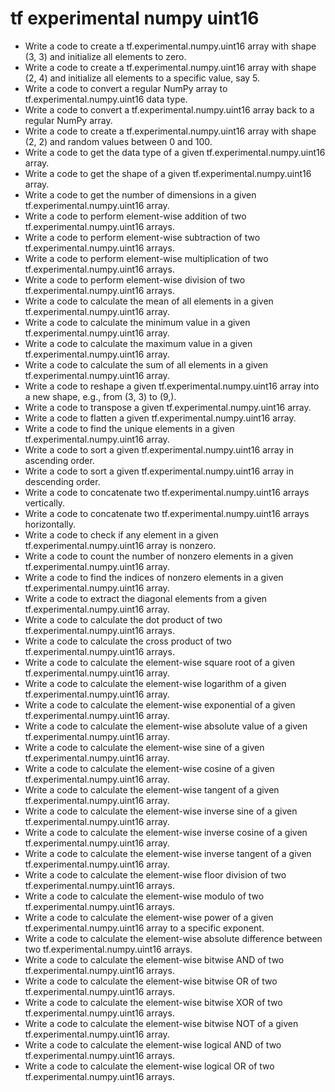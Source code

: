 # tf experimental numpy uint16

- Write a code to create a tf.experimental.numpy.uint16 array with shape (3, 3) and initialize all elements to zero.
- Write a code to create a tf.experimental.numpy.uint16 array with shape (2, 4) and initialize all elements to a specific value, say 5.
- Write a code to convert a regular NumPy array to tf.experimental.numpy.uint16 data type.
- Write a code to convert a tf.experimental.numpy.uint16 array back to a regular NumPy array.
- Write a code to create a tf.experimental.numpy.uint16 array with shape (2, 2) and random values between 0 and 100.
- Write a code to get the data type of a given tf.experimental.numpy.uint16 array.
- Write a code to get the shape of a given tf.experimental.numpy.uint16 array.
- Write a code to get the number of dimensions in a given tf.experimental.numpy.uint16 array.
- Write a code to perform element-wise addition of two tf.experimental.numpy.uint16 arrays.
- Write a code to perform element-wise subtraction of two tf.experimental.numpy.uint16 arrays.
- Write a code to perform element-wise multiplication of two tf.experimental.numpy.uint16 arrays.
- Write a code to perform element-wise division of two tf.experimental.numpy.uint16 arrays.
- Write a code to calculate the mean of all elements in a given tf.experimental.numpy.uint16 array.
- Write a code to calculate the minimum value in a given tf.experimental.numpy.uint16 array.
- Write a code to calculate the maximum value in a given tf.experimental.numpy.uint16 array.
- Write a code to calculate the sum of all elements in a given tf.experimental.numpy.uint16 array.
- Write a code to reshape a given tf.experimental.numpy.uint16 array into a new shape, e.g., from (3, 3) to (9,).
- Write a code to transpose a given tf.experimental.numpy.uint16 array.
- Write a code to flatten a given tf.experimental.numpy.uint16 array.
- Write a code to find the unique elements in a given tf.experimental.numpy.uint16 array.
- Write a code to sort a given tf.experimental.numpy.uint16 array in ascending order.
- Write a code to sort a given tf.experimental.numpy.uint16 array in descending order.
- Write a code to concatenate two tf.experimental.numpy.uint16 arrays vertically.
- Write a code to concatenate two tf.experimental.numpy.uint16 arrays horizontally.
- Write a code to check if any element in a given tf.experimental.numpy.uint16 array is nonzero.
- Write a code to count the number of nonzero elements in a given tf.experimental.numpy.uint16 array.
- Write a code to find the indices of nonzero elements in a given tf.experimental.numpy.uint16 array.
- Write a code to extract the diagonal elements from a given tf.experimental.numpy.uint16 array.
- Write a code to calculate the dot product of two tf.experimental.numpy.uint16 arrays.
- Write a code to calculate the cross product of two tf.experimental.numpy.uint16 arrays.
- Write a code to calculate the element-wise square root of a given tf.experimental.numpy.uint16 array.
- Write a code to calculate the element-wise logarithm of a given tf.experimental.numpy.uint16 array.
- Write a code to calculate the element-wise exponential of a given tf.experimental.numpy.uint16 array.
- Write a code to calculate the element-wise absolute value of a given tf.experimental.numpy.uint16 array.
- Write a code to calculate the element-wise sine of a given tf.experimental.numpy.uint16 array.
- Write a code to calculate the element-wise cosine of a given tf.experimental.numpy.uint16 array.
- Write a code to calculate the element-wise tangent of a given tf.experimental.numpy.uint16 array.
- Write a code to calculate the element-wise inverse sine of a given tf.experimental.numpy.uint16 array.
- Write a code to calculate the element-wise inverse cosine of a given tf.experimental.numpy.uint16 array.
- Write a code to calculate the element-wise inverse tangent of a given tf.experimental.numpy.uint16 array.
- Write a code to calculate the element-wise floor division of two tf.experimental.numpy.uint16 arrays.
- Write a code to calculate the element-wise modulo of two tf.experimental.numpy.uint16 arrays.
- Write a code to calculate the element-wise power of a given tf.experimental.numpy.uint16 array to a specific exponent.
- Write a code to calculate the element-wise absolute difference between two tf.experimental.numpy.uint16 arrays.
- Write a code to calculate the element-wise bitwise AND of two tf.experimental.numpy.uint16 arrays.
- Write a code to calculate the element-wise bitwise OR of two tf.experimental.numpy.uint16 arrays.
- Write a code to calculate the element-wise bitwise XOR of two tf.experimental.numpy.uint16 arrays.
- Write a code to calculate the element-wise bitwise NOT of a given tf.experimental.numpy.uint16 array.
- Write a code to calculate the element-wise logical AND of two tf.experimental.numpy.uint16 arrays.
- Write a code to calculate the element-wise logical OR of two tf.experimental.numpy.uint16 arrays.